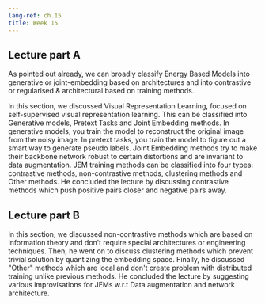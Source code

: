 ```yaml
---
lang-ref: ch.15
title: Week 15
---
```


## Lecture part A


As pointed out already, we can broadly classify Energy Based Models into generative or joint-embedding based on architectures and into contrastive or regularised & architectural based on training methods.

<!---
in the following ways based on training methods and architectures for multimodal prediction

 either generative of joint-embedding, they are either contrastive or regularised and/or architectural.

| EBMS       |  Training Methods          | Architectures  |
| ------------- |:-------------:| :-----:|
| 1.      | Contrastive methods | Latent variable models |
| 2.      | Regularized & Architectural methods      |   Latent variable models |
| 3.      | Contrastive methods | Joint embedding architectures |
| 4.      | Regularized & Architectural methods      | Joint embedding architectures |
--->

<!---
[comment]: <>(1. Contrastive methods, Latent variable models)
[comment]: <>(2. Regularized & Architectural methods, Latent variable models)
[comment]: <>(3. Contrastive methods, Joint embedding architectures)
[comment]: <>(4. Regularized & Architectural methods, Joint embedding architectures)
---->

In this section, we discussed Visual Representation Learning, focused on self-supervised visual representation learning. This can be classified into Generative models, Pretext Tasks and Joint Embedding methods. In generative models, you train the model to reconstruct the original image from the noisy image. In pretext tasks, you train the model to figure out a smart way to generate pseudo labels. Joint Embedding methods try to make their backbone network robust to certain distortions and are invariant to data augmentation. JEM training methods can be classified into four types: contrastive methods, non-contrastive methods, clustering methods and Other methods. He concluded the lecture by discussing contrastive methods which push positive pairs closer and negative pairs away. 
<!--
These models require negative samples and finding them becomes difficult as the embedding spaces become large. This problem can be solved by using a memory bank: use a small batch size but instead of using negative samples from only the current batch, collect them even from previous batches. 
-->
 

## Lecture part B

In this section, we discussed non-contrastive methods which are based on information theory and don’t require special architectures or engineering techniques. Then, he went on to discuss clustering methods which prevent trivial solution by quantizing the embedding space. Finally, he discussed "Other" methods which are local and don't create problem with distributed training unlike previous methods. He concluded the lecture by suggesting various improvisations for JEMs w.r.t Data augmentation and network architecture. 

<!--
He mentioned that random crop is the most critical one and that people are moving towards masking augmentation which works well for transformer type of architecture. He finally concluded the lecture with the discussion about projector/expander that can improve the training if added to the network architecture.
-->
